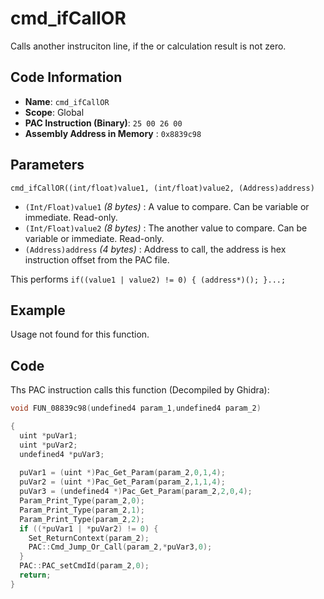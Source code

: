 # cmd_ifCallOR

Calls another instruciton line, if the or calculation result is not zero.

## Code Information

- **Name**: `cmd_ifCallOR`
- **Scope**: Global
- **PAC Instruction (Binary)**: `25 00 26 00`
- **Assembly Address in Memory** : `0x8839c98`

## Parameters

`cmd_ifCallOR((int/float)value1, (int/float)value2, (Address)address)`

- `(Int/Float)value1` *(8 bytes)* : A value to compare. Can be variable or immediate. Read-only.
- `(Int/Float)value2` *(8 bytes)* : The another value to compare. Can be variable or immediate. Read-only.
- `(Address)address` *(4 bytes)* : Address to call, the address is hex instruction offset from the PAC file.

This performs `if((value1 | value2) != 0) { (address*)(); }...;`

## Example

Usage not found for this function.

## Code

Ths PAC instruction calls this function (Decompiled by Ghidra):

```c
void FUN_08839c98(undefined4 param_1,undefined4 param_2)

{
  uint *puVar1;
  uint *puVar2;
  undefined4 *puVar3;
  
  puVar1 = (uint *)Pac_Get_Param(param_2,0,1,4);
  puVar2 = (uint *)Pac_Get_Param(param_2,1,1,4);
  puVar3 = (undefined4 *)Pac_Get_Param(param_2,2,0,4);
  Param_Print_Type(param_2,0);
  Param_Print_Type(param_2,1);
  Param_Print_Type(param_2,2);
  if ((*puVar1 | *puVar2) != 0) {
    Set_ReturnContext(param_2);
    PAC::Cmd_Jump_Or_Call(param_2,*puVar3,0);
  }
  PAC::PAC_setCmdId(param_2,0);
  return;
}
```

